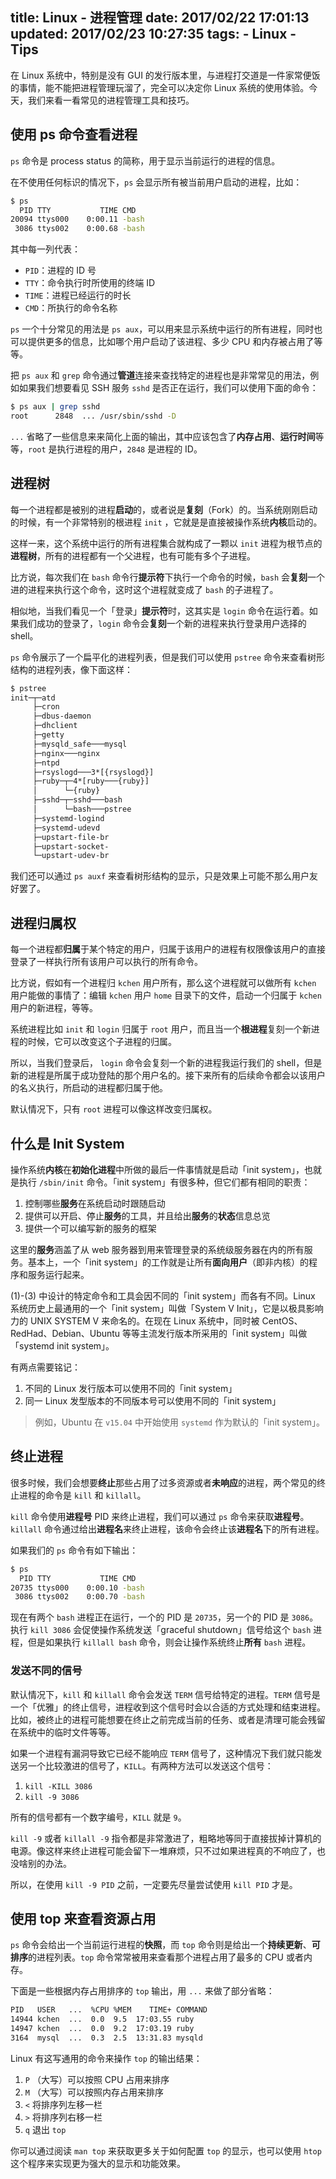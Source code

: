 title: Linux - 进程管理
date: 2017/02/22 17:01:13
updated: 2017/02/23 10:27:35
tags:
    - Linux
    - Tips
---

在 Linux 系统中，特别是没有 GUI 的发行版本里，与进程打交道是一件家常便饭的事情，能不能把进程管理玩溜了，完全可以决定你 Linux 系统的使用体验。今天，我们来看一看常见的进程管理工具和技巧。

<!--more-->

## 使用 ps 命令查看进程

`ps` 命令是 process status 的简称，用于显示当前运行的进程的信息。

在不使用任何标识的情况下，`ps` 会显示所有被当前用户启动的进程，比如：

```bash
$ ps
  PID TTY           TIME CMD
20094 ttys000    0:00.11 -bash
 3086 ttys002    0:00.68 -bash
```

其中每一列代表：

- `PID`：进程的 ID 号
- `TTY`：命令执行时所使用的终端 ID
- `TIME`：进程已经运行的时长
- `CMD`：所执行的命令名称

`ps` 一个十分常见的用法是 `ps aux`，可以用来显示系统中运行的所有进程，同时也可以提供更多的信息，比如哪个用户启动了该进程、多少 CPU 和内存被占用了等等。

把 `ps aux` 和 `grep` 命令通过**管道**连接来查找特定的进程也是非常常见的用法，例如如果我们想要看见 SSH 服务 `sshd` 是否正在运行，我们可以使用下面的命令：

```bash
$ ps aux | grep sshd
root      2848  ... /usr/sbin/sshd -D
```

`...` 省略了一些信息来来简化上面的输出，其中应该包含了**内存占用**、**运行时间**等等，`root` 是执行进程的用户，`2848` 是进程的 ID。

## 进程树

每一个进程都是被别的进程**启动**的，或者说是**复刻**（Fork）的。当系统刚刚启动的时候，有一个非常特别的根进程 `init` ，它就是是直接被操作系统**内核**启动的。

这样一来，这个系统中运行的所有进程集合就构成了一颗以 `init` 进程为根节点的**进程树**，所有的进程都有一个父进程，也有可能有多个子进程。

比方说，每次我们在 `bash` 命令行**提示符**下执行一个命令的时候，`bash` 会**复刻**一个进的进程来执行这个命令，这时这个进程就变成了 `bash` 的子进程了。

相似地，当我们看见一个「登录」**提示符**时，这其实是 `login` 命令在运行着。如果我们成功的登录了，`login` 命令会**复刻**一个新的进程来执行登录用户选择的 shell。

`ps` 命令展示了一个扁平化的进程列表，但是我们可以使用 `pstree` 命令来查看树形结构的进程列表，像下面这样：

```bash
$ pstree
init─┬─atd
     ├─cron
     ├─dbus-daemon
     ├─dhclient
     ├─getty
     ├─mysqld_safe───mysql
     ├─nginx───nginx
     ├─ntpd
     ├─rsyslogd───3*[{rsyslogd}]
     ├─ruby─┬─4*[ruby───{ruby}]
     │      └─{ruby}
     ├─sshd─┬─sshd───bash
     │      └─bash───pstree
     ├─systemd-logind
     ├─systemd-udevd
     ├─upstart-file-br
     ├─upstart-socket-
     └─upstart-udev-br
```

我们还可以通过 `ps auxf` 来查看树形结构的显示，只是效果上可能不那么用户友好罢了。

## 进程归属权

每一个进程都**归属**于某个特定的用户，归属于该用户的进程有权限像该用户的直接登录了一样执行所有该用户可以执行的所有命令。

比方说，假如有一个进程归 `kchen` 用户所有，那么这个进程就可以做所有 `kchen` 用户能做的事情了：编辑 `kchen` 用户 `home` 目录下的文件，启动一个归属于 `kchen` 用户的新进程，等等。

系统进程比如 `init` 和 `login` 归属于 `root` 用户，而且当一个**根进程**复刻一个新进程的时候，它可以改变这个子进程的归属。

所以，当我们登录后， `login` 命令会复刻一个新的进程我运行我们的 shell，但是新的进程是所属于成功登陆的那个用户名的。接下来所有的后续命令都会以该用户的名义执行，所启动的进程都归属于他。

默认情况下，只有 `root` 进程可以像这样改变归属权。

## 什么是 Init System

操作系统**内核**在**初始化进程**中所做的最后一件事情就是启动「init system」，也就是执行 `/sbin/init` 命令。「init system」有很多种，但它们都有相同的职责：

1. 控制哪些**服务**在系统启动时跟随启动
2. 提供可以开启、停止**服务**的工具，并且给出**服务**的**状态**信息总览
3. 提供一个可以编写新的服务的框架

这里的**服务**涵盖了从 web 服务器到用来管理登录的系统级服务器在内的所有服务。基本上，一个「init system」的工作就是让所有**面向用户**（即非内核）的程序和服务运行起来。

(1)-(3) 中设计的特定命令和工具会因不同的「init system」而各有不同。Linux 系统历史上最通用的一个「init system」叫做「System V Init」，它是以极具影响力的 UNIX SYSTEM V 来命名的。在现在 Linux 系统中，同时被 CentOS、RedHad、Debian、Ubuntu 等等主流发行版本所采用的「init system」叫做「systemd init system」。

有两点需要铭记：

1. 不同的 Linux 发行版本可以使用不同的「init system」
2. 同一 Linux 发型版本的不同版本号可以使用不同的「init system」

> 例如，Ubuntu 在 `v15.04` 中开始使用 `systemd` 作为默认的「init system」。

## 终止进程

很多时候，我们会想要**终止**那些占用了过多资源或者**未响应**的进程，两个常见的终止进程的命令是 `kill` 和 `killall`。

`kill` 命令使用**进程号** PID 来终止进程，我们可以通过 `ps` 命令来获取**进程号**。`killall` 命令通过给出**进程名**来终止进程，该命令会终止该**进程名**下的所有进程。

如果我们的 `ps` 命令有如下输出：

```bash
$ ps
  PID TTY           TIME CMD
20735 ttys000    0:00.10 -bash
 3086 ttys002    0:00.70 -bash
```

现在有两个 `bash` 进程正在运行，一个的 PID 是 `20735`，另一个的 PID 是 `3086`。执行 `kill 3086` 会促使操作系统发送「graceful shutdown」信号给这个 `bash` 进程，但是如果执行 `killall bash` 命令，则会让操作系统终止**所有** `bash` 进程。

### 发送不同的信号

默认情况下，`kill` 和 `killall` 命令会发送 `TERM` 信号给特定的进程。`TERM` 信号是一个「优雅」的终止信号，进程收到这个信号时会以合适的方式处理和结束进程。比如，被终止的进程可能想要在终止之前完成当前的任务、或者是清理可能会残留在系统中的临时文件等等。

如果一个进程有漏洞导致它已经不能响应 `TERM` 信号了，这种情况下我们就只能发送另一个比较激进的信号了，`KILL`。有两种方法可以发送这个信号：

1. `kill -KILL 3086`
2. `kill -9 3086`

所有的信号都有一个数字编号，`KILL` 就是 `9`。

`kill -9` 或者 `killall -9` 指令都是非常激进了，粗略地等同于直接拔掉计算机的电源。像这样来终止进程可能会留下一堆麻烦，只不过如果进程真的不响应了，也没啥别的办法。

所以，在使用 `kill -9 PID` 之前，一定要先尽量尝试使用 `kill PID` 才是。

## 使用 top 来查看资源占用

`ps` 命令会给出一个当前运行进程的**快照**，而 `top` 命令则是给出一个**持续更新**、**可排序**的进程列表。`top` 命令常常被用来查看那个进程占用了最多的 CPU 或者内存。

下面是一些根据内存占用排序的 `top` 输出，用 `...` 来做了部分省略：

```bash
PID   USER   ...  %CPU %MEM    TIME+ COMMAND
14944 kchen  ...  0.0  9.5  17:03.55 ruby
14947 kchen  ...  0.0  9.2  17:03.19 ruby
3164  mysql  ...  0.3  2.5  13:31.83 mysqld
```

Linux 有这写通用的命令来操作 `top` 的输出结果：

1. `P` （大写）可以按照 CPU 占用来排序
2. `M` （大写）可以按照内存占用来排序
3. `<` 将排序列左移一栏
4. `>` 将排序列右移一栏
5. `q` 退出 `top`

你可以通过阅读 `man top` 来获取更多关于如何配置 `top` 的显示，也可以使用 `htop` 这个程序来实现更为强大的显示和功能效果。